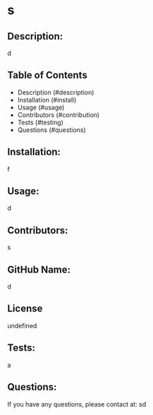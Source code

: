 
  # s

  ## Description:
  d

  ## Table of Contents
  - Description (#description)
  - Installation (#install)
  - Usage (#usage)
  - Contributors (#contribution)
  - Tests (#testing)
  - Questions (#questions)

  ## Installation:
  f

  ## Usage:
  d

  ## Contributors:
  s

  ## GitHub Name:
  d

  ## License
  undefined

  ## Tests:
  a

  ## Questions:
  If you have any questions, please contact at: 
  sd

